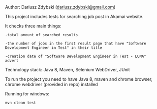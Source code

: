 Author: Dariusz Zdybski (dariusz.zdybski@gmail.com)

This project includes tests for searching job post in Akamai website.

It checks three main things:

    -total amount of searched results

    -the number of jobs in the first result page that have "Software Development Engineer in Test" in their title

    -creation date of "Software Development Engineer in Test - LUNA" advert

Technology stack:
    Java 8, Maven, Selenium WebDriver, JUnit

To run the project you need to have Java 8, maven and chrome browser, chrome webdriver (provided in repo) installed

Running for windows:


    mvn clean test
